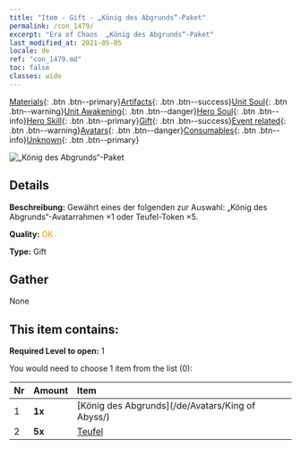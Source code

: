 ```yaml
---
title: "Item - Gift - „König des Abgrunds“-Paket"
permalink: /con_1479/
excerpt: "Era of Chaos  „König des Abgrunds“-Paket"
last_modified_at: 2021-05-05
locale: de
ref: "con_1479.md"
toc: false
classes: wide
---
```

 [Materials](/ItemsDE/){: .btn .btn--primary}[Artifacts](/ItemsDE/Artifacts/){: .btn .btn--success}[Unit Soul](/ItemsDE/UnitSoul/){: .btn .btn--warning}[Unit Awakening](/ItemsDE/UnitAwakening/){: .btn .btn--danger}[Hero Soul](/ItemsDE/HeroSoul/){: .btn .btn--info}[Hero Skill](/ItemsDE/HeroSkill/){: .btn .btn--primary}[Gift](/ItemsDE/Gift/){: .btn .btn--success}[Event related](/ItemsDE/Events/){: .btn .btn--warning}[Avatars](/ItemsDE/Avatars/){: .btn .btn--danger}[Consumables](/ItemsDE/Consumables/){: .btn .btn--info}[Unknown](/ItemsDE/Unknown/){: .btn .btn--primary}

 ![„König des Abgrunds“-Paket](/images/t/i_907093.png)

## Details
 **Beschreibung:** Gewährt eines der folgenden zur Auswahl: „König des Abgrunds“-Avatarrahmen ×1 oder Teufel-Token ×5.

 **Quality:** <span style="color: #FF8C00">OK</span>

 **Type:** Gift

## Gather

  None

## This item contains:

 **Required Level to open:** 1

 You would need to choose 1 item from the list (0):

  | Nr | Amount |     Item    |
  |:---|:-------|:------------|
  | 1 |  **1x** | [König des Abgrunds](/de/Avatars/King of Abyss/) |  | 
  | 2 |  **5x** | [Teufel](/ItemsDE/unt_232/) |  | 
